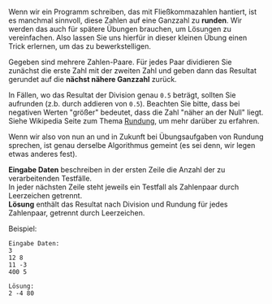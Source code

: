 Wenn wir ein Programm schreiben, das mit Fließkommazahlen hantiert, ist es manchmal sinnvoll, diese Zahlen auf 
eine Ganzzahl zu **runden**. Wir werden das auch für spätere Übungen brauchen, um Lösungen zu vereinfachen.
Also lassen Sie uns hierfür in dieser kleinen Übung einen Trick erlernen, um das zu bewerkstelligen.

Gegeben sind mehrere Zahlen-Paare. Für jedes Paar dividieren Sie zunächst die erste Zahl mit der zweiten Zahl und geben 
dann das Resultat gerundet auf die **nächst nähere Ganzzahl** zurück. 

In Fällen, wo das Resultat der Division genau `0.5` beträgt, sollten Sie aufrunden (z.b. durch addieren von `0.5`).
Beachten Sie bitte, dass bei negativen Werten "größer" bedeutet, dass die Zahl "näher an der Null" liegt. 
Siehe Wikipedia Seite zum Thema [Rundung](https://de.wikipedia.org/wiki/Rundung), um mehr darüber zu erfahren. 

Wenn wir also von nun an und in Zukunft bei Übungsaufgaben von Rundung sprechen, ist genau derselbe 
Algorithmus gemeint (es sei denn, wir legen etwas anderes fest). 

**Eingabe Daten** beschreiben in der ersten Zeile die Anzahl der zu verarbeitenden Testfälle.  
In jeder nächsten Zeile steht jeweils ein Testfall als Zahlenpaar durch Leerzeichen getrennt.  
**Lösung** enthält das Resultat nach Division und Rundung für jedes Zahlenpaar, getrennt durch Leerzeichen. 

Beispiel:

    Eingabe Daten:
    3
    12 8
    11 -3
    400 5

    Lösung:
    2 -4 80

